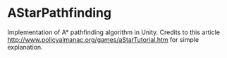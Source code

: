 # AStarPathfinding
Implementation of A* pathfinding algorithm in Unity. Credits to this article http://www.policyalmanac.org/games/aStarTutorial.htm for simple explanation.
